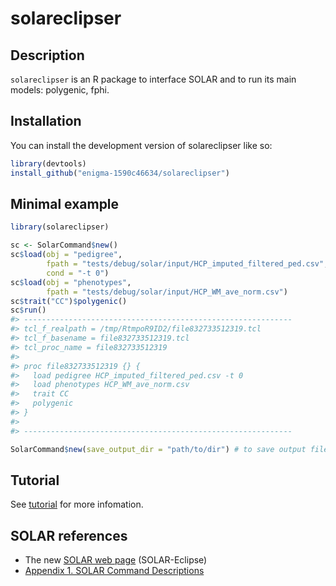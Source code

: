 
<!-- README.md is generated from README.Rmd. Please edit that file -->

# solareclipser

<!-- badges: start -->

<!-- badges: end -->

## Description

`solareclipser` is an R package to interface SOLAR and to run its main
models: polygenic, fphi.

## Installation

You can install the development version of solareclipser like so:

``` r
library(devtools)
install_github("enigma-1590c46634/solareclipser")
```

## Minimal example

``` r
library(solareclipser)

sc <- SolarCommand$new()
sc$load(obj = "pedigree",
        fpath = "tests/debug/solar/input/HCP_imputed_filtered_ped.csv",
        cond = "-t 0")
sc$load(obj = "phenotypes",
        fpath = "tests/debug/solar/input/HCP_WM_ave_norm.csv")
sc$trait("CC")$polygenic()
sc$run()
#> ------------------------------------------------------------
#> tcl_f_realpath = /tmp/RtmpoR9ID2/file832733512319.tcl 
#> tcl_f_basename = file832733512319.tcl 
#> tcl_proc_name = file832733512319 
#> 
#> proc file832733512319 {} {
#>   load pedigree HCP_imputed_filtered_ped.csv -t 0
#>   load phenotypes HCP_WM_ave_norm.csv
#>   trait CC
#>   polygenic
#> }
#> 
#> ------------------------------------------------------------
```

``` r
SolarCommand$new(save_output_dir = "path/to/dir") # to save output files
```

## Tutorial

See [tutorial](inst/doc/tutorial.md) for more infomation.

## SOLAR references

  - The new [SOLAR web page](https://solar-eclipse-genetics.org/)
    (SOLAR-Eclipse)
  - [Appendix 1. SOLAR Command
    Descriptions](http://helix.nih.gov/Documentation/solar-6.6.2-doc/91.appendix_1_text.html)
